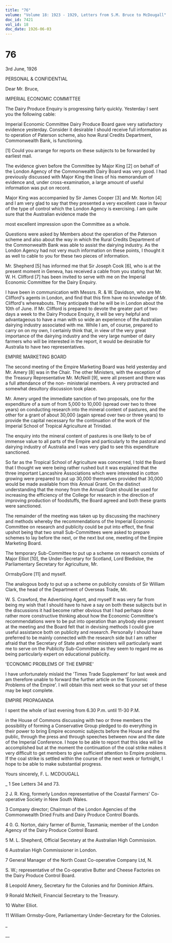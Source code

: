 ```yaml
---
title: "76"
volume: "Volume 18: 1923 - 1929, Letters from S.M. Bruce to McDougall"
doc_id: 7421
vol_id: 18
doc_date: 1926-06-03
---
```


# 76

3rd June, 1926

PERSONAL &amp; CONFIDENTIAL

Dear Mr. Bruce,

IMPERIAL ECONOMIC COMMITTEE

The Dairy Produce Enquiry is progressing fairly quickly. Yesterday I sent you the following cable:

Imperial Economic Committee Dairy Produce Board gave very satisfactory evidence yesterday. Consider it desirable I should receive full information as to operation of Paterson scheme, also how Rural Credits Department, Commonwealth Bank, is functioning.

[1] Could you arrange for reports on these subjects to be forwarded by earliest mail.

The evidence given before the Committee by Major King [2] on behalf of the London Agency of the Commonwealth Dairy Board was very good. I had previously discussed with Major King the lines of his memorandum of evidence and, under cross-examination, a large amount of useful information was put on record.

Major King was accompanied by Sir James Cooper [3] and Mr. Norton [4] and I am very glad to say that they presented a very excellent case in favour of the type of control which the London Agency is exercising. I am quite sure that the Australian evidence made the 

most excellent impression upon the Committee as a whole.

Questions were asked by Members about the operation of the Paterson scheme and also about the way in which the Rural Credits Department of the Commonwealth Bank was able to assist the dairying industry. As the London Agency had not very much information on these points, I thought it as well to cable to you for these two pieces of information.

Mr. Shepherd [5] has informed me that Sir Joseph Cook [6], who is at the present moment in Geneva, has received a cable from you stating that Mr. W. H. Clifford [7] has been invited to serve with me on the Imperial Economic Committee for the Dairy Enquiry.

I have been in communication with Messrs. R. &amp; W. Davidson, who are Mr. Clifford's agents in London, and find that this firm have no knowledge of Mr. Clifford's whereabouts. They anticipate that he will be in London about the 10th of June. If Mr. Clifford is prepared to devote the greater part of two days a week to the Dairy Produce Enquiry, it will be very helpful and advantageous to have a man with so wide an experience of the Australian dairying industry associated with me. While I am, of course, prepared to carry on on my own, I certainly think that, in view of the very great importance of the dairying industry and the very large number of dairy farmers who will be interested in the report, it would be desirable for Australia to have two representatives.

EMPIRE MARKETING BOARD

The second meeting of the Empire Marketing Board was held yesterday and Mr. Amery [8] was in the Chair. The other Ministers, with the exception of the Treasury Representative Mr. McNeill [9], were all present and there was a full attendance of the non- ministerial members. A very protracted and somewhat desultory discussion took place.

Mr. Amery urged the immediate sanction of two proposals, one for the expenditure of a sum of from 5,000 to 10,000 (spread over two to three years) on conducting research into the mineral content of pastures, and the other for a grant of about 30,000 (again spread over two or three years) to provide the capital necessary for the continuation of the work of the Imperial School of Tropical Agriculture at Trinidad.

The enquiry into the mineral content of pastures is one likely to be of immense value to all parts of the Empire and particularly to the pastoral and dairying industry of Australia and I was very glad to see this expenditure sanctioned.

So far as the Tropical School of Agriculture was concerned, I told the Board that I thought we were being rather rushed but it was explained that the three important Lancashire Associations which were interested in cotton growing were prepared to put up 30,000 themselves provided that 30,000 would be made available from this Annual Grant. On the distinct understanding that the money from the Annual Grant should be used for increasing the efficiency of the College for research in the direction of improving production of foodstuffs, the Board agreed and both these grants were sanctioned.

The remainder of the meeting was taken up by discussing the machinery and methods whereby the recommendations of the Imperial Economic Committee on research and publicity could be put into effect, the final upshot being that two small Sub-Committees were asked to prepare schemes to lay before the next, or the next but one, meeting of the Empire Marketing Board.

The temporary Sub-Committee to put up a scheme on research consists of Major Elliot [10], the Under-Secretary for Scotland, Lord Bledisloe, the Parliamentary Secretary for Agriculture, Mr.

OrmsbyGore [11] and myself.

The analogous body to put up a scheme on publicity consists of Sir William Clark, the head of the Department of Overseas Trade, Mr.

W. S. Crawford, the Advertising Agent, and myself It was very far from being my wish that I should have to have a say on both these subjects but in the discussions it had become rather obvious that I had perhaps done rather more constructive thinking about how the Economic Committee's recommendations were to be put into operation than anybody else present at the meeting and the Board felt that in devising methods I could give useful assistance both on publicity and research. Personally I should have preferred to be mainly connected with the research side but I am rather afraid that the Secretary of State and other ministers will particularly want me to serve on the Publicity Sub-Committee as they seem to regard me as being particularly expert on educational publicity.

'ECONOMIC PROBLEMS OF THE EMPIRE'

I have unfortunately mislaid the 'Times Trade Supplement' for last week and am therefore unable to forward the further article on the 'Economic Problems of the Empire'. I will obtain this next week so that your set of these may be kept complete.

EMPIRE PROPAGANDA

I spent the whole of last evening from 6.30 P.m. until 11-30 P.M.

in the House of Commons discussing with two or three members the possibility of forming a Conservative Group pledged to do everything in their power to bring Empire economic subjects before the House and the public, through the press and through speeches between now and the date of the Imperial Conference. I hope to be able to report that this idea will be accomplished but at the moment the continuation of the coal strike makes it very difficult to get members to give sufficient attention to Empire problems. If the coal strike is settled within the course of the next week or fortnight, I hope to be able to make substantial progress.

Yours sincerely, F. L. MCDOUGALL 

_ 1 See Letters 34 and 73.

2 J. R. King, formerly London representative of the Coastal Farmers' Co-operative Society in New South Wales.

3 Company director; Chairman of the London Agencies of the Commonwealth Dried Fruits and Dairy Produce Control Boards.

4 0. G. Norton, dairy farmer of Burnie, Tasmania; member of the London Agency of the Dairy Produce Control Board.

5 M. L. Shepherd, Official Secretary at the Australian High Commission.

6 Australian High Commissioner in London.

7 General Manager of the North Coast Co-operative Company Ltd, N.

S. W.; representative of the Co-operative Butter and Cheese Factories on the Dairy Produce Control Board.

8 Leopold Amery, Secretary for the Colonies and for Dominion Affairs.

9 Ronald McNeill, Financial Secretary to the Treasury.

10 Walter Elliot.

11 William Ormsby-Gore, Parliamentary Under-Secretary for the Colonies.

_

__
